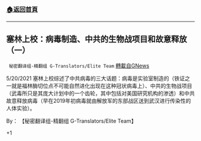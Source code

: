 ###  [:house:返回首頁](https://github.com/ourhimalayas/txt)
---

## 塞林上校：病毒制造、中共的生物战项目和故意释放（一）
` 秘密翻译组-精翻组 G-Translators/Elite Team` [轉載自GNews](https://gnews.org/zh-hans/1264040/)

5/20/2021 塞林上校综述了中共病毒的三大话题：病毒是实验室制造的（铁证之一就是福林酶切位点不可能自然进化出现在这种冠状病毒上）、中共的生物战项目（武毒所只是其庞大计划中的一个齿轮，其中包括对美国研究机构的渗透）和中共故意释放病毒（早在2019年初病毒就由解放军的东部战区送到武汉进行传染性的人体实验）。

By： 【秘密翻译组-精翻组 G-Translators/Elite Team】

+1
